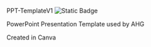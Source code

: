 PPT-TemplateV1 ![Static Badge](https://img.shields.io/badge/Template-PowerPoint%20Presentation-blue)

PowerPoint Presentation Template used by AHG

Created in Canva
